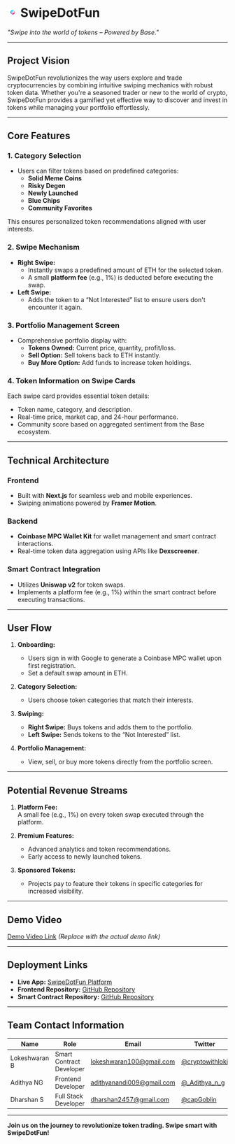 # <img src="doc/logo-with-no-bg.png" width="23px" alt="coin-swipe-logo"> SwipeDotFun

_"Swipe into the world of tokens – Powered by Base."_

---

## **Project Vision**

SwipeDotFun revolutionizes the way users explore and trade cryptocurrencies by combining intuitive swiping mechanics with robust token data. Whether you're a seasoned trader or new to the world of crypto, SwipeDotFun provides a gamified yet effective way to discover and invest in tokens while managing your portfolio effortlessly.

---

## **Core Features**

### **1. Category Selection**

- Users can filter tokens based on predefined categories:
  - **Solid Meme Coins**
  - **Risky Degen**
  - **Newly Launched**
  - **Blue Chips**
  - **Community Favorites**

This ensures personalized token recommendations aligned with user interests.

### **2. Swipe Mechanism**

- **Right Swipe:**
  - Instantly swaps a predefined amount of ETH for the selected token.
  - A small **platform fee** (e.g., 1%) is deducted before executing the swap.
- **Left Swipe:**
  - Adds the token to a “Not Interested” list to ensure users don't encounter it again.

### **3. Portfolio Management Screen**

- Comprehensive portfolio display with:
  - **Tokens Owned:** Current price, quantity, profit/loss.
  - **Sell Option:** Sell tokens back to ETH instantly.
  - **Buy More Option:** Add funds to increase token holdings.

### **4. Token Information on Swipe Cards**

Each swipe card provides essential token details:

- Token name, category, and description.
- Real-time price, market cap, and 24-hour performance.
- Community score based on aggregated sentiment from the Base ecosystem.

---

## **Technical Architecture**

### **Frontend**

- Built with **Next.js** for seamless web and mobile experiences.
- Swiping animations powered by **Framer Motion**.

### **Backend**

- **Coinbase MPC Wallet Kit** for wallet management and smart contract interactions.
- Real-time token data aggregation using APIs like **Dexscreener**.

### **Smart Contract Integration**

- Utilizes **Uniswap v2** for token swaps.
- Implements a platform fee (e.g., 1%) within the smart contract before executing transactions.

---

## **User Flow**

1. **Onboarding:**

   - Users sign in with Google to generate a Coinbase MPC wallet upon first registration.
   - Set a default swap amount in ETH.

2. **Category Selection:**

   - Users choose token categories that match their interests.

3. **Swiping:**

   - **Right Swipe:** Buys tokens and adds them to the portfolio.
   - **Left Swipe:** Sends tokens to the “Not Interested” list.

4. **Portfolio Management:**
   - View, sell, or buy more tokens directly from the portfolio screen.

---

## **Potential Revenue Streams**

1. **Platform Fee:**  
   A small fee (e.g., 1%) on every token swap executed through the platform.

2. **Premium Features:**

   - Advanced analytics and token recommendations.
   - Early access to newly launched tokens.

3. **Sponsored Tokens:**
   - Projects pay to feature their tokens in specific categories for increased visibility.

---

## **Demo Video**

[Demo Video Link](#) _(Replace with the actual demo link)_

---

## **Deployment Links**

- **Live App:** [SwipeDotFun Platform](https://justswipe.vercel.app/)
- **Frontend Repository:** [GitHub Repository](https://github.com/lokeshwaran100/justswipe/application)
- **Smart Contract Repository:** [GitHub Repository](https://github.com/lokeshwaran100/justswipe)

---

## **Team Contact Information**

| **Name**      | **Role**                 | **Email**                 | **Twitter**                                     |
| ------------- | ------------------------ | ------------------------- | ----------------------------------------------- |
| Lokeshwaran B | Smart Contract Developer | lokeshwaran100@gmail.com  | [@cryptowithloki](https://x.com/cryptowithloki) |
| Adithya NG    | Frontend Developer       | adithyanandi009@gmail.com | [@\_Adithya_n_g](https://x.com/_Adithya_n_g)    |
| Dharshan S    | Full Stack Developer     | dharshan2457@gmail.com    | [@capGoblin](https://x.com/capGoblin)           |

---

**Join us on the journey to revolutionize token trading. Swipe smart with SwipeDotFun!**
